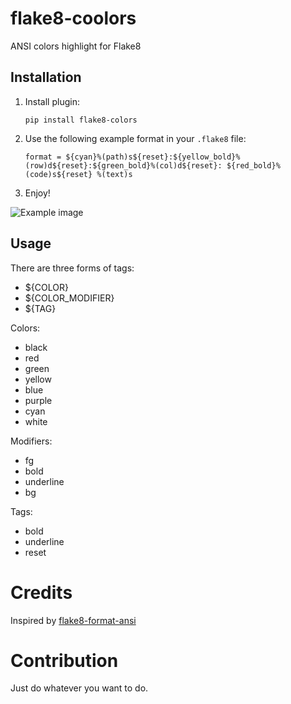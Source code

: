 # flake8-coolors
ANSI colors highlight for Flake8

## Installation

1. Install plugin:

    ```
    pip install flake8-colors
    ```

2. Use the following example format in your `.flake8` file:

    ```
    format = ${cyan}%(path)s${reset}:${yellow_bold}%(row)d${reset}:${green_bold}%(col)d${reset}: ${red_bold}%(code)s${reset} %(text)s
    ```

3. Enjoy!

  ![Example image](https://habrastorage.org/files/0a7/cf5/47c/0a7cf547cd03457385c23691a4f29869.png)
  
## Usage

There are three forms of tags:

  - ${COLOR}
  - ${COLOR_MODIFIER}
  - ${TAG}

Colors:
  - black
  - red
  - green
  - yellow
  - blue
  - purple
  - cyan
  - white
  
Modifiers:
  - fg
  - bold
  - underline
  - bg

Tags:
  - bold
  - underline
  - reset

# Credits

Inspired by [flake8-format-ansi](https://github.com/jayvdb/flake8-format-ansi/)

# Contribution

Just do whatever you want to do.
